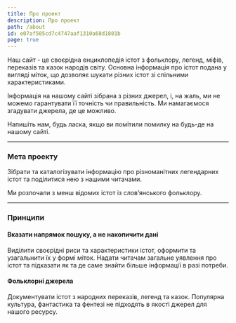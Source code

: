 ```yaml
---
title: Про проект
description: Про проект
path: /about
id: e07af505cd7c4747aaf1310a68d1801b
page: true
---
```


Наш сайт - це своєрідна енциклопедія істот з фольклору, легенд, міфів, переказів та казок народів світу. Основна інформація про істот подана у вигляді міток, що дозволяє шукати різних істот зі спільними характеристиками.

Інформація на нашому сайті зібрана з різних джерел, і, на жаль, ми не можемо гарантувати її точність чи правильність. Ми намагаємося згадувати джерела, де це можливо.

Напишіть нам, будь ласка, якщо ви помітили помилку на будь-де на нашому сайті.

---

### Мета проекту

Зібрати та каталогізувати інформацію про різноманітних легендарних істот та поділитися нею з нашими читачами.

Ми розпочали з менш відомих істот із слов’янського фольклору.

---

### Принципи

#### Вказати напрямок пошуку, а не накопичити дані

Виділити своєрідні риси та характеристики істот, оформити та узагальнити їх у формі міток. Надати читачам загальне уявлення про істот та підказати як та де саме знайти більше інформації в разі потреби.

#### Фольклорні джерела

Документувати істот з народних переказів, легенд та казок. Популярна культура, фантастика та фентезі не підходять в якості джерел для нашого ресурсу.
